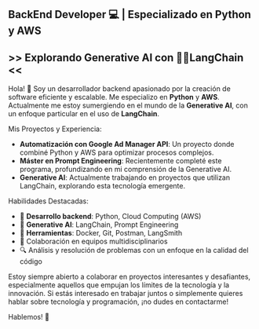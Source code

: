 ## BackEnd Developer 💻 | Especializado en Python y AWS
## >> Explorando Generative AI con 🦜️🔗LangChain <<

Hola! 👋 Soy un desarrollador backend apasionado por la creación de software eficiente y escalable. Me especializo en **Python** y **AWS**. Actualmente me estoy sumergiendo en el mundo de la **Generative AI**, con un enfoque particular en el uso de **LangChain**.

Mis Proyectos y Experiencia:
- **Automatización con Google Ad Manager API**: Un proyecto donde combiné Python y AWS para optimizar procesos complejos.
- **Máster en Prompt Engineering**: Recientemente completé este programa, profundizando en mi comprensión de la Generative AI.
- **Generative AI**: Actualmente trabajando en proyectos que utilizan LangChain, explorando esta tecnología emergente.


Habilidades Destacadas:
- 🔧 **Desarrollo backend**: Python, Cloud Computing (AWS)
- 🧠 **Generative AI**: LangChain, Prompt Engineering
- 🔩 **Herramientas**: Docker, Git, Postman, LangSmith
- 🤝 Colaboración en equipos multidisciplinarios
- 🔍 Análisis y resolución de problemas con un enfoque en la calidad del código
  
Estoy siempre abierto a colaborar en proyectos interesantes y desafiantes, especialmente aquellos que empujan los límites de la tecnología y la innovación. Si estás interesado en trabajar juntos o simplemente quieres hablar sobre tecnología y programación, ¡no dudes en contactarme!

Hablemos! 💬
